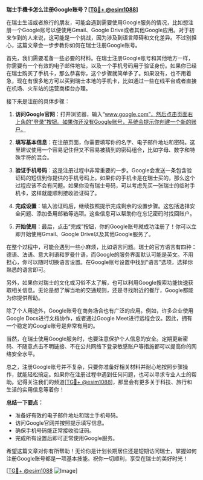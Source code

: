 **瑞士手機卡怎么注册Google账号？[[TG💪+ @esim1088](https://t.me/s/esim1088)]**

在瑞士生活或者旅行的朋友，可能会遇到需要使用Google服务的情况，比如想注册一个Google账号以便使用Gmail、Google Drive或者其他Google应用。对于初来乍到的人来说，这可能是一个挑战，因为涉及到语言障碍和文化差异。不过别担心，这篇文章会一步步教你如何在瑞士注册Google账号。

首先，我们需要准备一些必要的材料。在瑞士注册Google账号和其他地方一样，你需要有一个有效的电子邮件地址，以及一个手机号码用于验证身份。如果你已经在瑞士购买了手机卡，那么恭喜你，这个步骤就简单多了。如果没有，也不用着急，现在有很多地方可以买到瑞士本地的手机卡，比如通过一些在线平台或者直接在机场、火车站的运营商柜台办理。

接下来是注册的具体步骤：

1. **访问Google官网**：打开浏览器，输入“www.google.com”，然后点击页面右上角的“登录”按钮。如果你还没有Google账号，系统会提示你创建一个新的账户。

2. **填写基本信息**：在注册页面，你需要填写你的名字、电子邮件地址和密码。这里建议使用一个容易记住但又不容易被猜到的密码组合，比如字母、数字和特殊字符的混合。

3. **验证手机号码**：这是注册过程中非常重要的一步。Google会发送一条包含验证码的短信到你提供的手机号码上。如果你的手机卡是在瑞士买的，那么这个过程应该不会有问题。如果你没有瑞士号码，可以考虑先买一张瑞士的临时手机卡，这样就能顺利接收验证码了。

4. **完成设置**：输入验证码后，继续按照提示完成剩余的设置步骤。这包括选择安全问题、添加备用邮箱等选项。这些信息可以帮助你在忘记密码时找回账户。

5. **开始使用**：最后，点击“完成”按钮，你的Google账号就成功注册了！你可以立即开始使用Gmail、Google Drive以及其他Google服务了。

在整个过程中，可能会遇到一些小麻烦，比如语言问题。瑞士的官方语言有四种：德语、法语、意大利语和罗曼什语，而Google的服务界面默认可能是英文。不用担心，你可以随时切换语言设置。在Google账号设置中找到“语言”选项，选择你熟悉的语言即可。

另外，如果你对瑞士的文化或习俗不太了解，也可以利用Google搜索功能快速获取相关信息。无论是想了解当地的交通规则，还是寻找附近的餐厅，Google都能为你提供帮助。

除了个人用途外，Google账号在商务场合也有广泛的应用。例如，许多企业使用Google Docs进行文档协作，或者通过Google Meet进行远程会议。因此，拥有一个稳定的Google账号是非常有用的。

当然，在瑞士使用Google服务时，也要注意保护个人信息的安全。定期更新密码、不随意点击不明链接、不在公共网络下登录敏感账户等措施都可以提高你的网络安全水平。

总之，注册Google账号并不复杂，只要你准备好相关材料并耐心地按照步骤操作，就能轻松搞定。如果你在注册过程中遇到任何问题，也可以寻求专业人士的帮助。记得关注我们的频道[[TG💪+ @esim1088](https://t.me/s/esim1088)]，那里会有更多关于科技、旅行和生活的实用信息等着你！

**总结一下要点：**
- 准备好有效的电子邮件地址和瑞士手机号码。
- 访问Google官网并按照提示填写信息。
- 确保手机号码能正常接收验证码。
- 完成所有设置后即可正常使用Google服务。

希望这篇文章对你有所帮助！无论你是计划长期居住还是短期访问瑞士，掌握如何注册Google账号都是一项基本技能。祝你一切顺利，享受在瑞士的美好时光！

[[TG💪+ @esim1088](https://t.me/s/esim1088) ![Image](https://i.postimg.cc/4NQfJmqS/Snipaste-2025-05-13-00-14-12.png)]